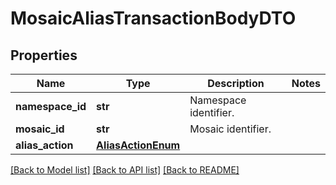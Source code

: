 # MosaicAliasTransactionBodyDTO

## Properties
Name | Type | Description | Notes
------------ | ------------- | ------------- | -------------
**namespace_id** | **str** | Namespace identifier. | 
**mosaic_id** | **str** | Mosaic identifier. | 
**alias_action** | [**AliasActionEnum**](AliasActionEnum.md) |  | 

[[Back to Model list]](../README.md#documentation-for-models) [[Back to API list]](../README.md#documentation-for-api-endpoints) [[Back to README]](../README.md)


